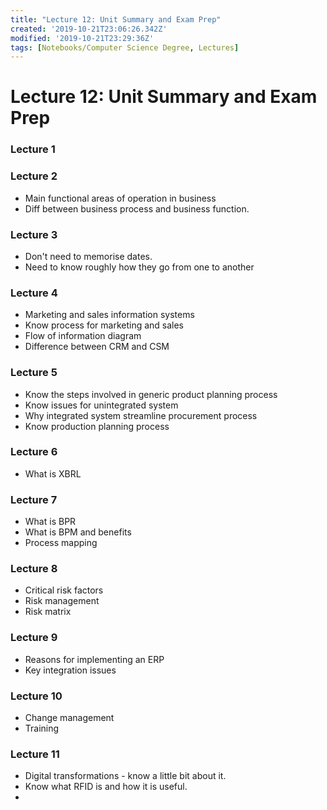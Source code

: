 ```yaml
---
title: "Lecture 12: Unit Summary and Exam Prep"
created: '2019-10-21T23:06:26.342Z'
modified: '2019-10-21T23:29:36Z'
tags: [Notebooks/Computer Science Degree, Lectures]
---
```


# Lecture 12: Unit Summary and Exam Prep

### Lecture 1

### Lecture 2

* Main functional areas of operation in business
* Diff between business process and business function.
### Lecture 3

* Don't need to memorise dates.
* Need to know roughly how they go from one to another
### Lecture 4

* Marketing and sales information systems
* Know process for marketing and sales
* Flow of information diagram
* Difference between CRM and CSM
### Lecture 5

* Know the steps involved in generic product planning process
* Know issues for unintegrated system
* Why integrated system streamline procurement process
* Know production planning process
### Lecture 6

* What is XBRL
### Lecture 7

* What is BPR
* What is BPM and benefits
* Process mapping
### Lecture 8

* Critical risk factors
* Risk management
* Risk matrix
### Lecture 9

* Reasons for implementing an ERP
* Key integration issues
### Lecture 10

* Change management
* Training
### Lecture 11

* Digital transformations - know a little bit about it.
* Know what RFID is and how it is useful.
*  

 
 
